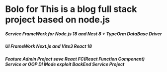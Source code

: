 # Bolo for This is a blog full stack project based on node.js

##### Service FrameWork for Node.js 18 and Nest 8 + TypeOrm DataBase Driver 
##### UI FrameWork  Next.js and Vite3 React 18 
##### Feature Admin Project save React FC(React Function Component) Service or OOP DI Mode exploit BackEnd Service Project
